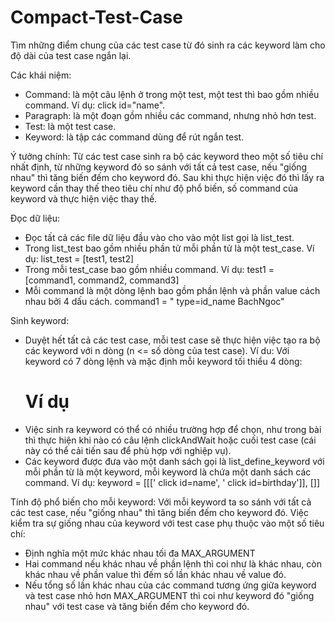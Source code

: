 # Compact-Test-Case
Tìm những điểm chung của các test case từ đó sinh ra các keyword làm cho độ dài của test case ngắn lại.

Các khái niệm:
- Command: là một câu lệnh ở trong một test, một test thì bao gồm nhiều command. Ví dụ: click id="name".
- Paragraph: là một đoạn gồm nhiều các command, nhưng nhỏ hơn test.
- Test: là một test case.
- Keyword: là tập các command dùng để rút ngắn test.

Ý tưởng chính: Từ các test case sinh ra bộ các keyword theo một số tiêu chí nhất định, từ những keyword đó so sánh với tất cả test case, nếu "giống nhau" thì tăng biến đếm cho keyword đó. Sau khi thực hiện việc đó thì lấy ra keyword cần thay thế theo tiêu chí như độ phổ biến, số command của keyword và thực hiện việc thay thế.

Đọc dữ liệu:
- Đọc tất cả các file dữ liệu đầu vào cho vào một list gọi là list_test.
- Trong list_test bao gồm nhiều phần tử mỗi phần tử là một test_case. Ví dụ: list_test = [test1, test2]
- Trong mỗi test_case bao gồm nhiều command. Ví dụ: test1 = [command1, command2, command3]
- Mỗi command là một dòng lệnh bao gồm phần lệnh và phần value cách nhau bởi 4 dấu cách. command1 = "    type=id_name    BachNgoc"

Sinh keyword:
- Duyệt hết tất cả các test case, mỗi test case sẽ thực hiện việc tạo ra bộ các keyword với n dòng (n <= số dòng của test case).
	Ví du: Với keyword có 7 dòng lệnh và mặc định mỗi keyword tối thiểu 4 dòng:
	# Ví dụ
- Việc sinh ra keyword có thể có nhiều trường hợp để chọn, như trong bài thì thực hiện khi nào có câu lệnh clickAndWait hoặc cuối test case (cái này có thể cải tiến sau để phù hợp với nghiệp vụ).
- Các keyword được đưa vào một danh sách gọi là list_define_keyword với mỗi phần từ là một keyword, mỗi keyword là chứa một danh sách các command. Ví dụ: keyword = [[['    click    id=name', '    click    id=birthday']], []]

Tính độ phổ biến cho mỗi keyword: Với mỗi keyword ta so sánh với tất cả các test case, nếu "giống nhau" thì tăng biến đếm cho keyword đó. Việc kiểm tra sự giống nhau của keyword với test case phụ thuộc vào một số tiêu chí:
- Định nghĩa một mức khác nhau tối đa MAX_ARGUMENT
- Hai command nếu khác nhau về phần lệnh thì coi như là khác nhau, còn khác nhau về phần value thì đếm số lần khác nhau về value đó.
- Nếu tổng số lần khác nhau của các command tương ứng giữa keyword và test case nhỏ hơn MAX_ARGUMENT thì coi như keyword đó "giống nhau" với test case và tăng biến đếm cho keyword đó.
